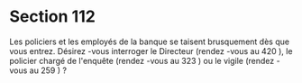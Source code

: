 # Section 112

Les policiers et les employés de la banque se taisent brusquement dès que vous entrez.
Désirez -vous interroger le Directeur (rendez -vous au  420 ), le policier chargé de
l'enquête (rendez -vous au  323 ) ou le vigile (rendez -vous au  259 ) ?